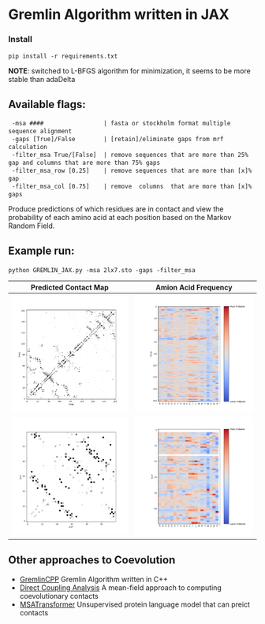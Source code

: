 # Gremlin Algorithm written in JAX



### Install
```
pip install -r requirements.txt

```
**NOTE**: switched to L-BFGS algorithm for minimization, it seems to be more stable than adaDelta


## Available flags:
```
 -msa ####                 | fasta or stockholm format multiple sequence alignment
 -gaps [True]/False        | [retain]/eliminate gaps from mrf calculation
 -filter_msa True/[False]  | remove sequences that are more than 25% gap and columns that are more than 75% gaps
 -filter_msa_row [0.25]    | remove sequences that are more than [x]% gap
 -filter_msa_col [0.75]    | remove  columns  that are more than [x]% gaps

```

Produce predictions of which residues are in contact and view the probability of each amino acid at each position based on the Markov Random Field.

## Example run:
`python GREMLIN_JAX.py -msa 2lx7.sto -gaps -filter_msa`

| Predicted Contact Map | Amion Acid Frequency|
| ---------------------- | -------------------------- |
|![](/img/2oug_cmap.png) | ![](/img/2oug_aa_freq.png) |
|![](/img/2lx7_cmap.png) | ![](/img/2lx7_aa_freq.png) |


## Other approaches to Coevolution
- [GremlinCPP](https://github.com/sokrypton/GREMLIN_CPP) Gremlin Algorithm written in C++
- [Direct Coupling Analysis](https://github.com/KIT-MBS/pydca) A mean-field approach to computing coevolutionary contacts
- [MSATransformer](https://github.com/rmrao/msa-transformer) Unsupervised protein language model that can preict contacts


